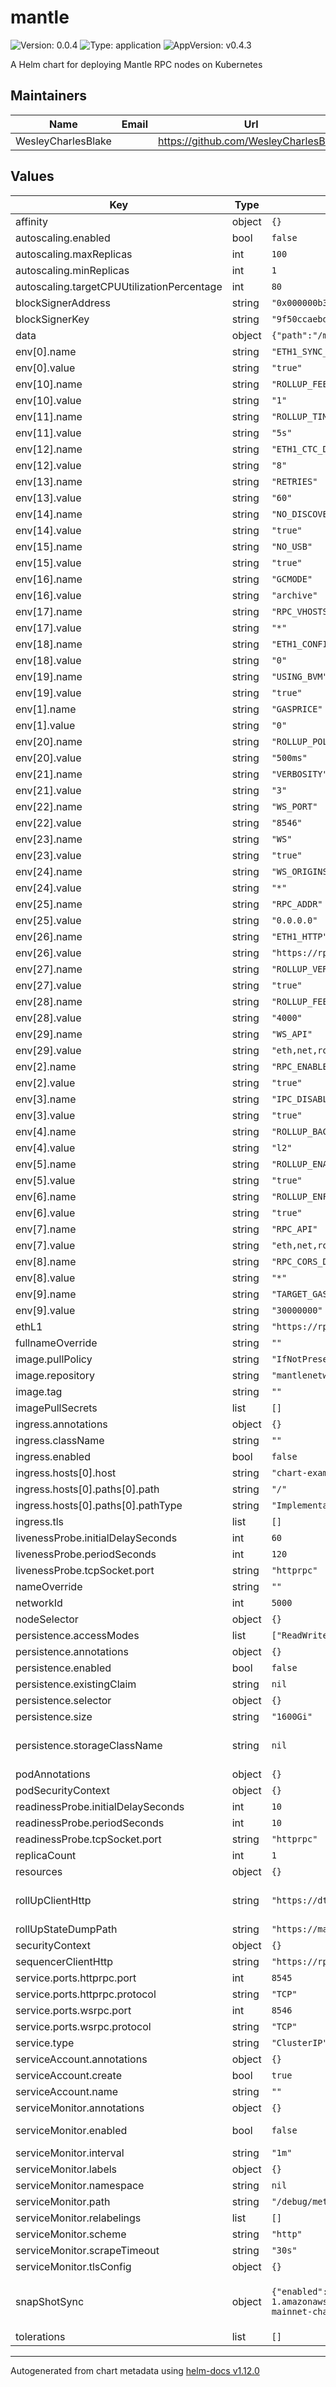 # mantle

![Version: 0.0.4](https://img.shields.io/badge/Version-0.0.4-informational?style=flat-square) ![Type: application](https://img.shields.io/badge/Type-application-informational?style=flat-square) ![AppVersion: v0.4.3](https://img.shields.io/badge/AppVersion-v0.4.3-informational?style=flat-square)

A Helm chart for deploying Mantle RPC nodes on Kubernetes

## Maintainers

| Name | Email | Url |
| ---- | ------ | --- |
| WesleyCharlesBlake |  | <https://github.com/WesleyCharlesBlake> |

## Values

| Key | Type | Default | Description |
|-----|------|---------|-------------|
| affinity | object | `{}` |  |
| autoscaling.enabled | bool | `false` |  |
| autoscaling.maxReplicas | int | `100` |  |
| autoscaling.minReplicas | int | `1` |  |
| autoscaling.targetCPUUtilizationPercentage | int | `80` |  |
| blockSignerAddress | string | `"0x000000b36A00872bAF079426e012Cf5Cd2A74E8b"` |  |
| blockSignerKey | string | `"9f50ccaebd966113a0ef09793f8a3288cd0bb2c05d20caa3c0015b4e665f1b2d"` |  |
| data | object | `{"path":"/mantle-data"}` | Path to store data |
| env[0].name | string | `"ETH1_SYNC_SERVICE_ENABLE"` |  |
| env[0].value | string | `"true"` |  |
| env[10].name | string | `"ROLLUP_FEE_THRESHOLD_DOWN"` |  |
| env[10].value | string | `"1"` |  |
| env[11].name | string | `"ROLLUP_TIMESTAMP_REFRESH"` |  |
| env[11].value | string | `"5s"` |  |
| env[12].name | string | `"ETH1_CTC_DEPLOYMENT_HEIGHT"` |  |
| env[12].value | string | `"8"` |  |
| env[13].name | string | `"RETRIES"` |  |
| env[13].value | string | `"60"` |  |
| env[14].name | string | `"NO_DISCOVER"` |  |
| env[14].value | string | `"true"` |  |
| env[15].name | string | `"NO_USB"` |  |
| env[15].value | string | `"true"` |  |
| env[16].name | string | `"GCMODE"` |  |
| env[16].value | string | `"archive"` |  |
| env[17].name | string | `"RPC_VHOSTS"` |  |
| env[17].value | string | `"*"` |  |
| env[18].name | string | `"ETH1_CONFIRMATION_DEPTH"` |  |
| env[18].value | string | `"0"` |  |
| env[19].name | string | `"USING_BVM"` |  |
| env[19].value | string | `"true"` |  |
| env[1].name | string | `"GASPRICE"` |  |
| env[1].value | string | `"0"` |  |
| env[20].name | string | `"ROLLUP_POLL_INTERVAL_FLAG"` |  |
| env[20].value | string | `"500ms"` |  |
| env[21].name | string | `"VERBOSITY"` |  |
| env[21].value | string | `"3"` |  |
| env[22].name | string | `"WS_PORT"` |  |
| env[22].value | string | `"8546"` |  |
| env[23].name | string | `"WS"` |  |
| env[23].value | string | `"true"` |  |
| env[24].name | string | `"WS_ORIGINS"` |  |
| env[24].value | string | `"*"` |  |
| env[25].name | string | `"RPC_ADDR"` |  |
| env[25].value | string | `"0.0.0.0"` |  |
| env[26].name | string | `"ETH1_HTTP"` |  |
| env[26].value | string | `"https://rpc.chroniclelabs.io/eth"` |  |
| env[27].name | string | `"ROLLUP_VERIFIER_ENABLE"` |  |
| env[27].value | string | `"true"` |  |
| env[28].name | string | `"ROLLUP_FEE_THRESHOLD_UP"` |  |
| env[28].value | string | `"4000"` |  |
| env[29].name | string | `"WS_API"` |  |
| env[29].value | string | `"eth,net,rollup,web3"` |  |
| env[2].name | string | `"RPC_ENABLE"` |  |
| env[2].value | string | `"true"` |  |
| env[3].name | string | `"IPC_DISABLE"` |  |
| env[3].value | string | `"true"` |  |
| env[4].name | string | `"ROLLUP_BACKEND"` |  |
| env[4].value | string | `"l2"` |  |
| env[5].name | string | `"ROLLUP_ENABLE_L2_GAS_POLLING"` |  |
| env[5].value | string | `"true"` |  |
| env[6].name | string | `"ROLLUP_ENFORCE_FEES"` |  |
| env[6].value | string | `"true"` |  |
| env[7].name | string | `"RPC_API"` |  |
| env[7].value | string | `"eth,net,rollup,web3"` |  |
| env[8].name | string | `"RPC_CORS_DOMAIN"` |  |
| env[8].value | string | `"*"` |  |
| env[9].name | string | `"TARGET_GAS_LIMIT"` |  |
| env[9].value | string | `"30000000"` |  |
| ethL1 | string | `"https://rpc.ankr.com/eth"` | ETH l1 node |
| fullnameOverride | string | `""` |  |
| image.pullPolicy | string | `"IfNotPresent"` |  |
| image.repository | string | `"mantlenetworkio/l2geth"` |  |
| image.tag | string | `""` |  |
| imagePullSecrets | list | `[]` |  |
| ingress.annotations | object | `{}` |  |
| ingress.className | string | `""` |  |
| ingress.enabled | bool | `false` |  |
| ingress.hosts[0].host | string | `"chart-example.local"` |  |
| ingress.hosts[0].paths[0].path | string | `"/"` |  |
| ingress.hosts[0].paths[0].pathType | string | `"ImplementationSpecific"` |  |
| ingress.tls | list | `[]` |  |
| livenessProbe.initialDelaySeconds | int | `60` |  |
| livenessProbe.periodSeconds | int | `120` |  |
| livenessProbe.tcpSocket.port | string | `"httprpc"` |  |
| nameOverride | string | `""` |  |
| networkId | int | `5000` | Network id |
| nodeSelector | object | `{}` |  |
| persistence.accessModes | list | `["ReadWriteOnce"]` | Access mode for the volume claim template |
| persistence.annotations | object | `{}` | Annotations for volume claim template |
| persistence.enabled | bool | `false` | Uses an EmptyDir when not enabled |
| persistence.existingClaim | string | `nil` | Use an existing PVC when persistence.enabled |
| persistence.selector | object | `{}` | Selector for volume claim template |
| persistence.size | string | `"1600Gi"` | Requested size for volume claim template |
| persistence.storageClassName | string | `nil` | Use a specific storage class E.g 'local-path' for local storage to achieve best performance Read more (https://github.com/rancher/local-path-provisioner) |
| podAnnotations | object | `{}` |  |
| podSecurityContext | object | `{}` |  |
| readinessProbe.initialDelaySeconds | int | `10` |  |
| readinessProbe.periodSeconds | int | `10` |  |
| readinessProbe.tcpSocket.port | string | `"httprpc"` |  |
| replicaCount | int | `1` |  |
| resources | object | `{}` |  |
| rollUpClientHttp | string | `"https://dtl.mantle.xyz"` | DLT service url refer to https://docs.mantle.xyz/network/for-validators/deploy-a-node/deploying-a-rollup-verifier-replica-node#network-dtl-url |
| rollUpStateDumpPath | string | `"https://mantlenetworkio.github.io/networks/mainnet/genesis.json"` |  |
| securityContext | object | `{}` |  |
| sequencerClientHttp | string | `"https://rpc.mantle.xyz"` |  |
| service.ports.httprpc.port | int | `8545` |  |
| service.ports.httprpc.protocol | string | `"TCP"` |  |
| service.ports.wsrpc.port | int | `8546` |  |
| service.ports.wsrpc.protocol | string | `"TCP"` |  |
| service.type | string | `"ClusterIP"` |  |
| serviceAccount.annotations | object | `{}` |  |
| serviceAccount.create | bool | `true` |  |
| serviceAccount.name | string | `""` |  |
| serviceMonitor.annotations | object | `{}` | Additional ServiceMonitor annotations |
| serviceMonitor.enabled | bool | `false` | If true, a ServiceMonitor CRD is created for a prometheus operator https://github.com/coreos/prometheus-operator |
| serviceMonitor.interval | string | `"1m"` | ServiceMonitor scrape interval |
| serviceMonitor.labels | object | `{}` | Additional ServiceMonitor labels |
| serviceMonitor.namespace | string | `nil` | Alternative namespace for ServiceMonitor |
| serviceMonitor.path | string | `"/debug/metrics"` | Path to scrape |
| serviceMonitor.relabelings | list | `[]` | ServiceMonitor relabelings |
| serviceMonitor.scheme | string | `"http"` | ServiceMonitor scheme |
| serviceMonitor.scrapeTimeout | string | `"30s"` | ServiceMonitor scrape timeout |
| serviceMonitor.tlsConfig | object | `{}` | ServiceMonitor TLS configuration |
| snapShotSync | object | `{"enabled":false,"snapShotUrl":"https://s3.ap-southeast-1.amazonaws.com/snapshot.mantle.xyz","tarballName":"20240117-mainnet-chaindata.tar"}` | Download from snapshot. will run snapshot sync before starting node in an initContainer. refer to https://github.com/mantlenetworkio/networks/blob/main/run-node-mainnet.md#download-latest-snapshot-from-mantle |
| tolerations | list | `[]` |  |

----------------------------------------------
Autogenerated from chart metadata using [helm-docs v1.12.0](https://github.com/norwoodj/helm-docs/releases/v1.12.0)
